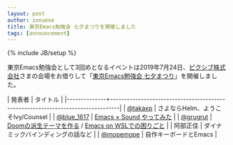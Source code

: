 ```yaml
---
layout: post
author: zonuexe
title: 東京Emacs勉強会 七夕まつりを開催しました
tags: [announcement]
---
```

{% include JB/setup %}

東京Emacs勉強会として3回めとなるイベントは<time datetime="2019-07-24T19:30:00+09:00">2019年7月24日</time>、[ピクシブ株式会社][pixiv-inc]さまの会場をお借りして「[東京Emacs勉強会 七夕まつり][connpass]」を開催しました。

| 発表者       | タイトル                                                                        |
|--------------+---------------------------------------------------------------------------------|
| [@takaxp]    | さよならHelm、ようこそIvy/Counsel                                               |
| [@blue_1617] | [Emacs × Sound やってみた][emacs-with-sound]                                   |
| [@grugrut]   | [Doomの派生テーマを作る][doom-theme] / [Emacs on WSLでの困りごと][emacs-on-wsl]  |
| 阿部正佳     | ダイナミックバインディングの話など                                              |
| [@mopemope]  | 自作キーボードとEmacs                                                           |

[@blue_1617]: https://twitter.com/blue_1617
[@grugrut]: https://twitter.com/grugrut
[@mopemope]: https://twitter.com/mopemope
[@takaxp]: https://twitter.com/takaxp
[connpass]: https://tokyo-emacs.connpass.com/event/138882/
[doom-theme]: https://speakerdeck.com/grugrut/doomfalsepai-sheng-temawozuo-ru
[emacs-on-wsl]: https://speakerdeck.com/grugrut/emacs-on-wsldefalsekun-rigoto
[emacs-with-sound]: https://speakerdeck.com/blue0513/emacs-with-sound
[pixiv-inc]: https://www.pixiv.co.jp/
